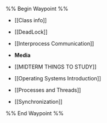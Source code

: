 %% Begin Waypoint %%
- [[Class info]]
- [[DeadLock]]
- [[Interprocess Communication]]
- **Media**

- [[MIDTERM THINGS TO STUDY]]
- [[Operating Systems Introduction]]
- [[Processes and Threads]]
- [[Synchronization]]

%% End Waypoint %%
